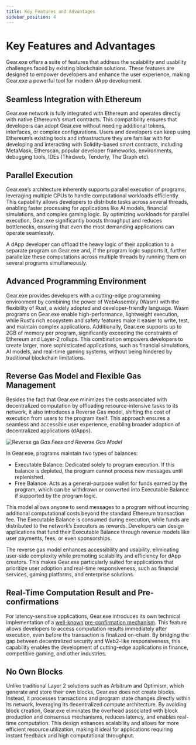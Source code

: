 ```yaml
---
title: Key Features and Advantages
sidebar_position: 4
---
```


# Key Features and Advantages

Gear.exe offers a suite of features that address the scalability and usability challenges faced by existing blockchain
solutions. These features are designed to empower developers and enhance the user experience, making Gear.exe a powerful
tool for modern dApp development.

## Seamless Integration with Ethereum

Gear.exe network is fully integrated with Ethereum and operates directly with native Ethereum’s smart contracts. This
compatibility ensures that developers can adopt Gear.exe without needing additional tokens, interfaces, or complex
configurations. Users and developers can keep using Ethereum’s existing tools and infrastructure they are familiar with
for developing and interacting with Solidity-based smart contracts, including MetaMask, Etherscan, popular developer
frameworks, environments, debugging tools, IDEs (Thirdweb, Tenderly, The Graph etc).

## Parallel Execution

Gear.exe’s architecture inherently supports parallel execution of programs, leveraging multiple CPUs to handle
computational workloads efficiently. This capability allows developers to distribute tasks across several threads,
enabling faster processing for applications like AI models, financial simulations, and complex gaming logic. By
optimizing workloads for parallel execution, Gear.exe significantly boosts throughput and reduces bottlenecks, ensuring
that even the most demanding applications can operate seamlessly.

A dApp developer can offload the heavy logic of their application to a separate program on Gear.exe and, if the program
logic supports it, further parallelize these computations across multiple threads by running them on several programs
simultaneously.

## Advanced Programming Environment

Gear.exe provides developers with a cutting-edge programming environment by combining the power of WebAssembly (Wasm)
with the flexibility of Rust, a widely adopted and developer-friendly language. Wasm programs on Gear.exe enable
high-performance, lightweight execution, while Rust’s rich ecosystem and safety features make it easier to write, test,
and maintain complex applications. Additionally, Gear.exe supports up to 2GB of memory per program, significantly
exceeding the constraints of Ethereum and Layer-2 rollups. This combination empowers developers to create larger, more
sophisticated applications, such as financial simulations, AI models, and real-time gaming systems, without being
hindered by traditional blockchain limitations.

## Reverse Gas Model and Flexible Gas Management

Besides the fact that Gear.exe minimizes the costs associated with decentralized computation by offloading
resource-intensive tasks to its network, it also introduces a Reverse Gas model, shifting the cost of execution from
users to the program itself. This approach ensures a seamless and accessible user experience, enabling broader adoption
of decentralized applications (dApps).

![Reverse ga](/img/reverse-gas.png)
_Gas Fees and Reverse Gas Model_

In Gear.exe, programs maintain two types of balances:

- Executable Balance: Dedicated solely to program execution. If this balance is depleted, the program cannot process new
  messages until replenished.
- Free Balance: Acts as a general-purpose wallet for funds earned by the program, which can be withdrawn or converted
  into Executable Balance if supported by the program logic.

This model allows anyone to send messages to a program without incurring additional computational costs beyond the
standard Ethereum transaction fee. The Executable Balance is consumed during execution, while funds are distributed to
the network’s Executors as rewards. Developers can design applications that fund their Executable Balance through
revenue models like user payments, fees, or even sponsorships.

The reverse gas model enhances accessibility and usability, eliminating user-side complexity while promoting scalability
and efficiency for dApp creators. This makes Gear.exe particularly suited for applications that prioritize user adoption
and real-time responsiveness, such as financial services, gaming platforms, and enterprise solutions.

## Real-Time Computation Result and Pre-confirmations

For latency-sensitive applications, Gear.exe introduces its own technical implementation of
a [well-known](https://ethresear.ch/t/based-preconfirmations/17353) [pre-confirmation mechanism](/docs/glossary.md#pre-confirmation-mechanism).
This feature allows developers to access computation results immediately after execution, even before the transaction is
finalized on-chain. By bridging the gap between decentralized security and Web2-like responsiveness, this capability
enables the development of cutting-edge applications in finance, competitive gaming, and other industries.

## No Own Blocks

Unlike traditional Layer 2 solutions such as Arbitrum and Optimism, which generate and store their own blocks, Gear.exe
does not create blocks. Instead, it processes transactions and program state changes directly within its network,
leveraging its decentralized compute architecture. By avoiding block creation, Gear.exe eliminates the overhead
associated with block production and consensus mechanisms, reduces latency, and enables real-time computation. This
design enhances scalability and allows for more efficient resource utilization, making it ideal for applications
requiring instant feedback and high computational throughput.
